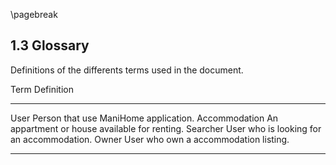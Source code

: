 \pagebreak

## 1.3 Glossary

Definitions of the differents terms used in the document.


Term             Definition
--------------   ----------------
User             Person that use ManiHome application.
Accommodation    An appartment or house available for renting.
Searcher         User who is looking for an accommodation.
Owner            User who own a accommodation listing.
--------------   ----------------
